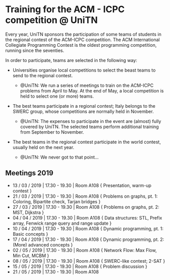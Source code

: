 # Training for the ACM - ICPC competition @ UniTN

Every year, UniTN sponsors the participation of some teams of students in the regional contest of the ACM-ICPC competition. 
The ACM International Collegiate Programming Contest is the oldest programming competition, running since the seventies.

In order to participate, teams are selected in the following way:

* Universities organise local competitions to select the beast teams to send to the regional contest.

    * @UniTN: We run a series of meetings to train on the ACM-ICPC problems from April to May. At the end of May, a local competition is held to select one (or more) teams.

* The best teams participate in a regional contest; Italy belongs to the SWERC group, whose competitions are normally held in November.
    * @UniTN: The expenses to participate in the event are (almost) fully covered by UniTN. The selected teams perform additional training from September to November.
    
* The best teams in the regional contest participate in the world contest, usually held on the next year.
    * @UniTN: We never got to that point…
    
## Meetings 2019
* 13 / 03 / 2019 | 17.30 - 19.30 | Room A108 { Presentation, warm-up contest }
* 21 / 03 / 2019 | 17.30 - 19.30 | Room A108 { Problems on graphs, pt. 1: Coloring, Bipartite check, Tarjan bridges }
* 27 / 03 / 2019 | 17.30 - 19.30 | Room A108 { Problems on graphs, pt. 2: MST, Dijkstra }
* 04 / 04 / 2019 | 17.30 - 19.30 | Room A108 { Data structures: STL, Prefix array, Fenwick range query and range update }
* 10 / 04 / 2019 | 17.30 - 19.30 | Room A108 { Dynamic programming, pt. 1: Basic concepts }
* 17 / 04 / 2019 | 17.30 - 19.30 | Room A108 { Dynamic programming, pt. 2: (More) advanced concepts }
* 02 / 05 / 2019 | 17.30 - 19.30 | Room A108 { Network Flow: Max Flow, Min Cut, MCBM }
* 08 / 05 / 2019 | 17.30 - 19.30 | Room A108 { SWERC-like contest; 2-SAT }
* 15 / 05 / 2019 | 17.30 - 19.30 | Room A108 { Problem discussion }
* 21 / 05 / 2019 | 17.30 - 19.30 | Room A108
